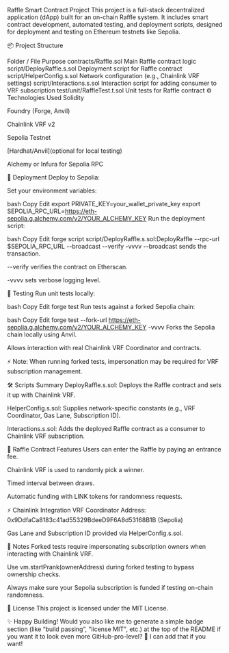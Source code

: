 Raffle Smart Contract Project
This project is a full-stack decentralized application (dApp) built for an on-chain Raffle system. It includes smart contract development, automated testing, and deployment scripts, designed for deployment and testing on Ethereum testnets like Sepolia.

📦 Project Structure

Folder / File	Purpose
contracts/Raffle.sol	Main Raffle contract logic
script/DeployRaffle.s.sol	Deployment script for Raffle contract
script/HelperConfig.s.sol	Network configuration (e.g., Chainlink VRF settings)
script/Interactions.s.sol	Interaction script for adding consumer to VRF subscription
test/unit/RaffleTest.t.sol	Unit tests for Raffle contract
⚙️ Technologies Used
Solidity

Foundry (Forge, Anvil)

Chainlink VRF v2

Sepolia Testnet

[Hardhat/Anvil](optional for local testing)

Alchemy or Infura for Sepolia RPC

🚀 Deployment
Deploy to Sepolia:

Set your environment variables:

bash
Copy
Edit
export PRIVATE_KEY=your_wallet_private_key
export SEPOLIA_RPC_URL=https://eth-sepolia.g.alchemy.com/v2/YOUR_ALCHEMY_KEY
Run the deployment script:

bash
Copy
Edit
forge script script/DeployRaffle.s.sol:DeployRaffle --rpc-url $SEPOLIA_RPC_URL --broadcast --verify -vvvv
--broadcast sends the transaction.

--verify verifies the contract on Etherscan.

-vvvv sets verbose logging level.

🧪 Testing
Run unit tests locally:

bash
Copy
Edit
forge test
Run tests against a forked Sepolia chain:

bash
Copy
Edit
forge test --fork-url https://eth-sepolia.g.alchemy.com/v2/YOUR_ALCHEMY_KEY -vvvv
Forks the Sepolia chain locally using Anvil.

Allows interaction with real Chainlink VRF Coordinator and contracts.

⚡ Note: When running forked tests, impersonation may be required for VRF subscription management.

🛠️ Scripts Summary
DeployRaffle.s.sol: Deploys the Raffle contract and sets it up with Chainlink VRF.

HelperConfig.s.sol: Supplies network-specific constants (e.g., VRF Coordinator, Gas Lane, Subscription ID).

Interactions.s.sol: Adds the deployed Raffle contract as a consumer to Chainlink VRF subscription.

📜 Raffle Contract Features
Users can enter the Raffle by paying an entrance fee.

Chainlink VRF is used to randomly pick a winner.

Timed interval between draws.

Automatic funding with LINK tokens for randomness requests.

⚡ Chainlink Integration
VRF Coordinator Address: 0x9DdfaCa8183c41ad55329BdeeD9F6A8d53168B1B (Sepolia)

Gas Lane and Subscription ID provided via HelperConfig.s.sol.

🧹 Notes
Forked tests require impersonating subscription owners when interacting with Chainlink VRF.

Use vm.startPrank(ownerAddress) during forked testing to bypass ownership checks.

Always make sure your Sepolia subscription is funded if testing on-chain randomness.

📄 License
This project is licensed under the MIT License.

✨ Happy Building!
Would you also like me to generate a simple badge section (like “build passing”, "license MIT", etc.) at the top of the README if you want it to look even more GitHub-pro-level? 🚀
I can add that if you want!